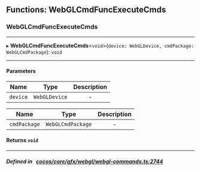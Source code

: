## Functions: WebGLCmdFuncExecuteCmds

### WebGLCmdFuncExecuteCmds


___
▸ **WebGLCmdFuncExecuteCmds**<`void`\>(`device: WebGLDevice, cmdPackage: WebGLCmdPackage`): `void`
___


#### Parameters

| Name | Type | Description |
| :------: | :------: | :------: |
| `device` | `WebGLDevice` | - |

| Name | Type | Description |
| :------: | :------: | :------: |
| `cmdPackage` | `WebGLCmdPackage` | - |


#### Returns `void` 
___


##### Defined in &nbsp;   [cocos/core/gfx/webgl/webgl-commands.ts:2744](https://github.com/cocos-creator/engine/blob/c7bf6b8a9/cocos/core/gfx/webgl/webgl-commands.ts#L2744)&nbsp;
